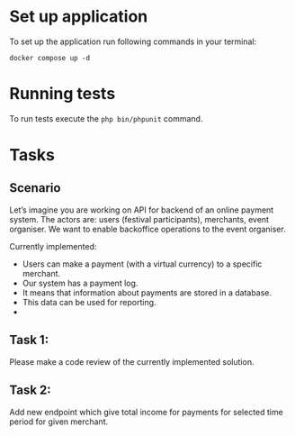 # Set up application
To set up the application run following commands in your terminal:
```shell
docker compose up -d
```

# Running tests
To run tests execute the `php bin/phpunit` command.

# Tasks
## Scenario
Let’s imagine you are working on API for backend of an online payment system.
The actors are: users (festival participants), merchants, event organiser.
We want to enable backoffice operations to the event organiser.

Currently implemented:
- Users can make a payment (with a virtual currency) to a specific merchant.
- Our system has a payment log.
- It means that information about payments are stored in a database.
- This data can be used for reporting.
- 
## Task 1:
Please make a code review of the currently implemented solution.
## Task 2:
Add new endpoint which give total income for payments for selected time period for given merchant.
